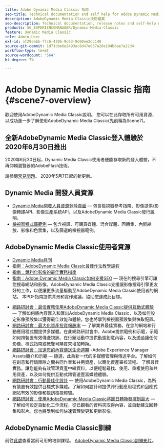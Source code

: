 ```yaml
---
title: Adobe Dynamic Media Classic 指南
seo-title: Technical documentation and self help for Adobe Dynamic Media Classic
description: AdobeDynamic Media Classic技術檔案
seo-description: Technical documentation, release notes and self-help materials for Adobe Dynamic Media Classic, formerly Scene 7
products: SG_EXPERIENCEMANAGER/Dynamic-Media-Classic
feature: Dynamic Media Classic
role: Admin,User
exl-id: af29eabb-f7c6-420b-9c63-9d60ee2dc148
source-git-commit: 1d71cbe6e2493ac8d47e837a20e194b6ae7a22d4
workflow-type: tm+mt
source-wordcount: '564'
ht-degree: 7%

---
```


# Adobe Dynamic Media Classic 指南 {#scene7-overview}

歡迎使用AdobeDynamic Media Classic說明。 您可以在此存取所有可用資源，以成功進一步了解使用AdobeDynamic Media Classic(先前稱為Scene7)。

## 全新AdobeDynamic Media Classic登入體驗於2020年6月30日推出

2020年6月30日起，Dynamic Media Classic使用者便能存取新的登入體驗，不再仰賴瀏覽器的AdobeFlash技術。

請參閱[常見問題](new-ui-2020.md)。 2020年5月7日起的新更新。

## Dynamic Media 開發人員資源

* [Dynamic Media開發人員資源登陸頁面](https://experienceleague.adobe.com/docs/dynamic-media-developer-resources.html)  — 包含檢視器參考指南、影像提供/影像轉譯API、影像生產系統API，以及AdobeDynamic Media Classic發行說明。
* [檢視器程式庫範例](https://landing.adobe.com/tw/na/dynamic-media/ctir-2755/live-demos.html)  — 包含視訊、可購買媒體、混合媒體、回轉集、內嵌縮放、影像和色票集，以及篩選的檢視器範例。

## AdobeDynamic Media Classic使用者資源

* [Dynamic Media月刊](dynamic-media-newsletter.md)
* [指南：AdobeDynamic Media Classic最佳作法教學課程](https://experienceleague.adobe.com/docs/experience-manager-learn/dynamic-media-classic-tutorial/overview.html)
* [指南：銳利化影像的最佳實務指南](/help/assets/s7_sharpening_images.pdf)
* [指南：Adobe Dynamic Media Classic如何支援SEO](/help/assets/s7_seo.pdf)  — 現在的搜尋引擎可讓您搜尋網站和影像。AdobeDynamic Media Classic支援讓影像搜尋引擎更友好的工作，以便讓更多流量驅動至AdobeDynamic Media Classic使用者的網站。 本PDF指南提供背景和實作建議，協助您達成此目標。
<!-- * [Webinar: Best Practices for Responsive Design](http://offers.adobe.com/en/na/marketing/landings/_40458_responsive_design_live_on_demand_webinar.html) - Learn practical tips on how to improve your mobile strategy. See real-world examples of responsive design in action. Create one master asset that works across multiple devices and increase mobile performance by dynamically changing the resolution of images or the orientation of images for portrait or landscape displays. Learn how to also dynamically crop, scale, or resize images. -->
* [網路研討會：最佳實務使用AdobeDynamic Media Classic提供互動式體驗](https://seminars.adobeconnect.com/p7wb8ej3u6d/)  — 了解如何將內容匯入和匯出AdobeDynamic Media Classic，以及如何設定影像預設集以獲得最佳效能和體驗。您也將學到檢視器預設集與快取配置。
* [網路研討會：最大化資產投資報酬率](https://adobecustomersuccess.adobeconnect.com/p5ar3hfrrec/?launcher=false&amp;fcsContent=true&amp;pbMode=normal&amp;proto=true)  — 了解業界最佳實務，在您的網站和行動應用程式間提供多媒體。在此網路研討會中，Adobe提供範例和示範，示範如何跨裝置有效傳送視訊、在行銷活動中提供動態創意內容，以及透過讓任何影像、樣式指南或概覽可購買來增加轉換。
* [網路研討會：加速您的內容傳送生命週期](https://adobecustomersuccess.adobeconnect.com/p88ducm9pqv/)  -Adobe Experience Manager Assets簡介和示範 — 隨選，此為新一代的多媒體管理與傳送平台。了解如何在創意和行銷團隊之間共同作業和共用資產，以簡化資產審核流程。 了解最佳實務，讓您能夠有效管理資產中繼資料，以便輕鬆尋找、使用、重複使用和共用資產，以及如何提供互動式跨管道豐富媒體體驗。
* [網路研討會：行動最佳化設計](https://adobecustomersuccess.adobeconnect.com/p6oqd3wydif/?launcher=false&amp;fcsContent=true&amp;pbMode=normal&amp;proto=true)  — 使用AdobeDynamic Media Classic，為所有裝置有效提供目標式多媒體。了解如何設計和提供跨行動應用程式和回應式網站有效的影像和視訊檢視體驗。
* [網路研討會：使用AdobeDynamic Media Classic將節日轉換發揮到最大](https://adobecustomersuccess.adobeconnect.com/p32n1yr85c9/?proto=true)  — 了解如何設定自動化工作流程，從已觀看的資料夾取得內容，並自動建立回轉集和影片。您也將學到如何快速管理變更和更新影像。

## AdobeDynamic Media Classic訓練

前往[此處](https://learning.adobe.com/catalog.html#product=adobe-scene7)查看當前可用的培訓課程。
[AdobeDynamic Media Classic訓練影片](/help/training-videos.md)。
